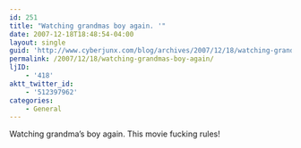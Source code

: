 ```yaml
---
id: 251
title: "Watching grandmas boy again. '"
date: 2007-12-18T18:48:54-04:00
layout: single
guid: 'http://www.cyberjunx.com/blog/archives/2007/12/18/watching-grandmas-boy-again/'
permalink: /2007/12/18/watching-grandmas-boy-again/
ljID:
    - '418'
aktt_twitter_id:
    - '512397962'
categories:
    - General
---
```


Watching grandma’s boy again. This movie fucking rules!
